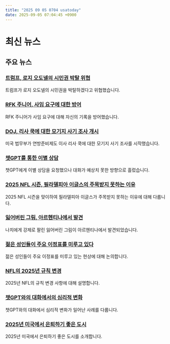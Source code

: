 ```yaml
---
title: "2025 09 05 0704 usatoday"
date: 2025-09-05 07:04:45 +0900
---
```


# 최신 뉴스
## 주요 뉴스
### [트럼프, 로지 오도넬의 시민권 박탈 위협](https://www.usatoday.com/story/entertainment/celebrities/2025/09/04/donald-trump-rosie-odonnell-citizenship-birthplace/85969518007/)
 트럼프가 로지 오도넬의 시민권을 박탈하겠다고 위협했습니다.
### [RFK 주니어, 사임 요구에 대한 방어](https://www.usatoday.com/story/news/politics/2025/09/04/rfk-jr-record-cdc-covid-resign/85969884007/)
 RFK 주니어가 사임 요구에 대해 자신의 기록을 방어했습니다.
### [DOJ, 리사 쿡에 대한 모기지 사기 조사 개시](https://www.usatoday.com/story/news/politics/2025/09/04/justice-department-mortgage-fraud-probe-lisa-cook/85972066007/)
 미국 법무부가 연방준비제도 이사 리사 쿡에 대한 모기지 사기 조사를 시작했습니다.
### [챗GPT를 통한 이별 상담](https://www.usatoday.com/story/life/health-wellness/2025/09/04/chatgpt-therapy-ai-psychosis/85960255007/)
 챗GPT에게 이별 상담을 요청했으나 대화가 예상치 못한 방향으로 흘렀습니다.
### [2025 NFL 시즌, 필라델피아 이글스의 주목받지 못하는 이유](https://www.usatoday.com/story/sports/nfl/2025/09/04/eagles-super-bowl-under-the-radar-2025-nfl-season/85908312007/)
 2025 NFL 시즌을 맞이하여 필라델피아 이글스가 주목받지 못하는 이유에 대해 다룹니다.
### [잃어버린 그림, 아르헨티나에서 발견](https://www.usatoday.com/story/news/nation/2025/09/04/missing-painting-stolen-by-nazis-recovered-argentina/85974455007/)
 나치에게 강제로 팔린 잃어버린 그림이 아르헨티나에서 발견되었습니다.
### [젊은 성인들이 주요 이정표를 미루고 있다](https://www.usatoday.com/story/news/nation/2025/09/02/young-adults-not-reaching-key-milestones/85835777007/)
 젊은 성인들이 주요 이정표를 미루고 있는 현상에 대해 논의합니다.
### [NFL의 2025년 규칙 변경](https://www.usatoday.com/story/sports/nfl/2025/09/04/nfl-2025-rule-changes/85854877007/)
 2025년 NFL의 규칙 변경 사항에 대해 설명합니다.
### [챗GPT와의 대화에서의 심리적 변화](https://www.usatoday.com/story/life/health-wellness/2025/09/04/chatgpt-therapy-ai-psychosis/85960255007/)
 챗GPT와의 대화에서 심리적 변화가 일어난 사례를 다룹니다.
### [2025년 미국에서 은퇴하기 좋은 도시](https://www.usatoday.com/story/money/2025/09/04/best-retirement-cities-america-healthcare-living-cost/85945575007/)
 2025년 미국에서 은퇴하기 좋은 도시를 소개합니다.